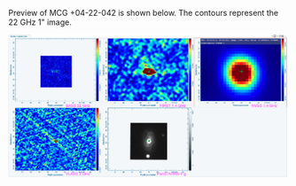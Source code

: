 Preview of MCG +04-22-042 is shown below. The contours represent the 22 GHz 1" image. 

![MCG+04-22-042.png](MCG+04-22-042.png "MCG+04-22-042")

